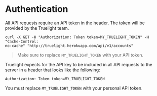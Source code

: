 # Authentication

All API requests require an API token in the header. The token will be provided
by the Truelight team.

```shell
curl -X GET -H "Authorization: Token token=MY_TRUELIGHT_TOKEN" -H "Cache-Control:
no-cache" "http://truelight.herokuapp.com/api/v1/accounts"
```

> Make sure to replace `MY_TRUELIGHT_TOKEN` with your API token.

Truelight expects for the API key to be included in all API requests to the
server in a header that looks like the following:

`Authorization: Token token=MY_TRUELIGHT_TOKEN`

<aside class="notice">
You must replace <code>MY_TRUELIGHT_TOKEN</code> with your personal API token.
</aside>
